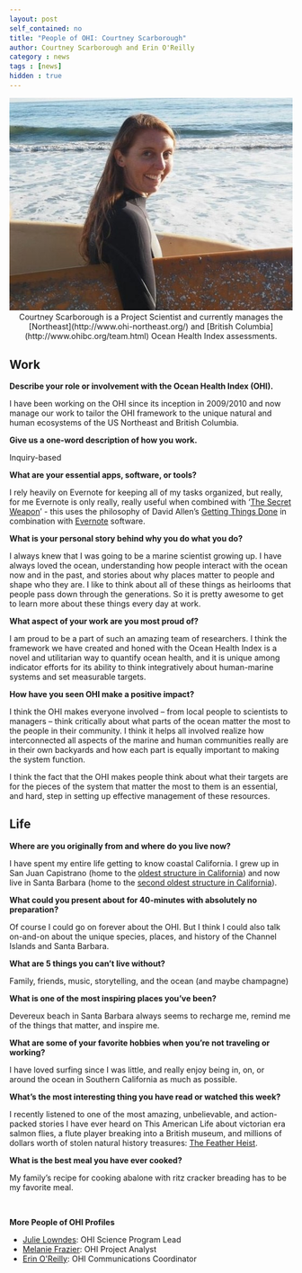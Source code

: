 ```yaml
---
layout: post
self_contained: no
title: "People of OHI: Courtney Scarborough"
author: Courtney Scarborough and Erin O'Reilly
category : news 
tags : [news]
hidden : true
---
```

<center><img src="../assets/blog_images/CourtneyScarborough.jpg" width="550px"><br/>
Courtney Scarborough is a Project Scientist and currently manages the [Northeast](http://www.ohi-northeast.org/) and [British Columbia](http://www.ohibc.org/team.html) Ocean Health Index assessments.</center>

## Work 

**Describe your role or involvement with the Ocean Health Index (OHI).**

I have been working on the OHI since its inception in 2009/2010 and now manage our work to tailor the OHI framework to the unique natural and human ecosystems of the US Northeast and British Columbia.

**Give us a one-word description of how you work.**

Inquiry-based

**What are your essential apps, software, or tools?**

I rely heavily on Evernote for keeping all of my tasks organized, but really, for me Evernote is only really, really useful when combined with ‘[The Secret Weapon](https://thesecretweapon.org/wp-content/uploads/2018/02/The-Secret-Weapon-Manifesto.pdf)’ - this uses the philosophy of David Allen’s [Getting Things Done](https://www.amazon.com/Getting-Things-Done-Stress-Free-Productivity/dp/0142000280/ref=sr_1_1?ie=UTF8&qid=1318977355&sr=8-1) in combination with [Evernote](https://evernote.com/) software.

**What is your personal story behind why you do what you do?**

I always knew that I was going to be a marine scientist growing up. I have always loved the ocean, understanding how people interact with the ocean now and in the past, and stories about why places matter to people and shape who they are. I like to think about all of these things as heirlooms that people pass down through the generations. So it is pretty awesome to get to learn more about these things every day at work.

**What aspect of your work are you most proud of?**

I am proud to be a part of such an amazing team of researchers. I think the framework we have created and honed with the Ocean Health Index is a novel and utilitarian way to quantify ocean health, and it is unique among indicator efforts for its ability to think integratively about human-marine systems and set measurable targets.

**How have you seen OHI make a positive impact?**

I think the OHI makes everyone involved – from local people to scientists to managers – think critically about what parts of the ocean matter the most to the people in their community. I think it helps all involved realize how interconnected all aspects of the marine and human communities really are in their own backyards and how each part is equally important to making the system function. 

I think the fact that the OHI makes people think about what their targets are for the pieces of the system that matter the most to them is an essential, and hard, step in setting up effective management of these resources.

## Life

**Where are you originally from and where do you live now?**

I have spent my entire life getting to know coastal California. I grew up in San Juan Capistrano (home to the [oldest structure in California](https://en.wikipedia.org/wiki/Mission_San_Juan_Capistrano)) and now live in Santa Barbara (home to the [second oldest structure in California](https://en.wikipedia.org/wiki/Presidio_of_Santa_Barbara)).

**What could you present about for 40-minutes with absolutely no preparation?**

Of course I could go on forever about the OHI. But I think I could also talk on-and-on about the unique species, places, and history of the Channel Islands and Santa Barbara.

**What are 5 things you can’t live without?**

Family, friends, music, storytelling, and the ocean (and maybe champagne)

**What is one of the most inspiring places you’ve been?**

Devereux beach in Santa Barbara always seems to recharge me, remind me of the things that matter, and inspire me.

**What are some of your favorite hobbies when you’re not traveling or working?**

I have loved surfing since I was little, and really enjoy being in, on, or around the ocean in Southern California as much as possible.

**What’s the most interesting thing you have read or watched this week?**

I recently listened to one of the most amazing, unbelievable, and action-packed stories I have ever heard on This American Life about victorian era salmon flies, a flute player breaking into a British museum, and millions of dollars worth of stolen natural history treasures: [The Feather Heist](https://www.thisamericanlife.org/654/the-feather-heist).

**What is the best meal you have ever cooked?**

My family’s recipe for cooking abalone with ritz cracker breading has to be my favorite meal.

<br>

**More People of OHI Profiles**

- [Julie Lowndes](http://ohi-science.org/news/people-of-ohi-julie-lowndes): OHI Science Program Lead<br/>
- [Melanie Frazier](http://ohi-science.org/news/people-of-ohi-melanie-frazier): OHI Project Analyst<br/>
- [Erin O'Reilly](http://ohi-science.org/news/people-of-ohi-erin-oreilly): OHI Communications Coordinator
